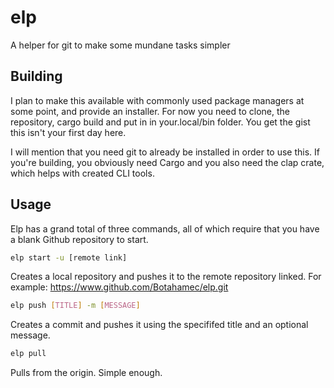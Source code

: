# elp
A helper for git to make some mundane tasks simpler

## Building
I plan to make this available with commonly used package managers at some point, and provide an installer. For now you need to clone, the repository, cargo build and put in in your.local/bin folder. You get the gist this isn't your first day here.

I will mention that you need git to already be installed in order to use this. If you're building, you obviously need Cargo and you also need the clap crate, which helps with created CLI tools.

## Usage
Elp has a grand total of three commands, all of which require that you have a blank Github repository to start.

```bash
elp start -u [remote link]
```
Creates a local repository and pushes it to the remote repository linked. For example: https://www.github.com/Botahamec/elp.git

```bash
elp push [TITLE] -m [MESSAGE]
```
Creates a commit and pushes it using the specififed title and an optional message.

```bash
elp pull
```
Pulls from the origin. Simple enough.

